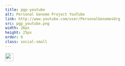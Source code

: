 ```yaml
---
title: pgp-youtube
alt: Personal Genome Project YouTube
link: http://www.youtube.com/user/PersonalGenomesOrg
src: pgp_youtube.png
width: 26px
height: 25px
order: 6
class: social-small
---
```


<a href="http://www.youtube.com/user/PersonalGenomesOrg"><img width="26" height="25" src="https://personalgenomes.files.wordpress.com/2012/12/pgp_youtube.png" class="image wp-image-983 alignnone attachment-full size-full" alt="" style="max-width: 100%; height: auto;" data-attachment-id="983" data-permalink="https://personalgenomes.wordpress.com/pgp_youtube/" data-orig-file="https://personalgenomes.files.wordpress.com/2012/12/pgp_youtube.png" data-orig-size="26,25" data-comments-opened="1" data-image-meta="{&quot;aperture&quot;:&quot;0&quot;,&quot;credit&quot;:&quot;&quot;,&quot;camera&quot;:&quot;&quot;,&quot;caption&quot;:&quot;&quot;,&quot;created_timestamp&quot;:&quot;0&quot;,&quot;copyright&quot;:&quot;&quot;,&quot;focal_length&quot;:&quot;0&quot;,&quot;iso&quot;:&quot;0&quot;,&quot;shutter_speed&quot;:&quot;0&quot;,&quot;title&quot;:&quot;&quot;}" data-image-title="pgp_youtube" data-image-description="" data-medium-file="https://personalgenomes.files.wordpress.com/2012/12/pgp_youtube.png?w=26" data-large-file="https://personalgenomes.files.wordpress.com/2012/12/pgp_youtube.png?w=26" scale="0"></a>
